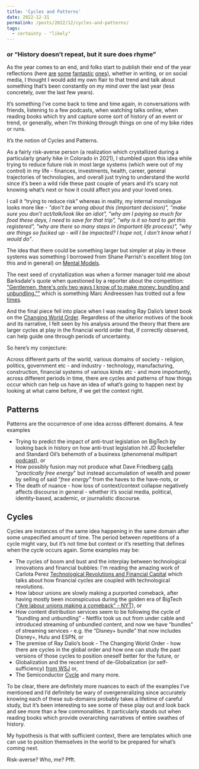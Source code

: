 ```yaml
---
title: 'Cycles and Patterns'
date: 2022-12-31
permalink: /posts/2022/12/cycles-and-patterns/
tags:
  - certainty - "likely"
---
```


### or “History doesn’t repeat, but it sure does rhyme”

As the year comes to an end, and folks start to publish their end of the year reflections (here [are](https://zhengdongwang.com/2022/12/28/2022-letter.html) [some](https://danwang.co/) [fantastic](https://lethain.com/2022-in-review/) [ones](https://stratechery.com/2022/the-2022-stratechery-year-in-review/)), whether in writing, or on social media, I thought I would add my own flair to that trend and talk about something that’s been constantly on my mind over the last year (less concretely, over the last few years). 

It’s something I’ve come back to time and time again, in conversations with friends, listening to a few podcasts, when watching talks online, when reading books which try and capture some sort of history of an event or trend, or generally, when I’m thinking through things on one of my bike rides or runs. 

It’s the notion of Cycles and Patterns. 

As a fairly risk-averse person (a realization which crystallized during a particularly gnarly hike in Colorado in 2021), I stumbled upon this idea while trying to reduce future risk in most large systems (which were out of my control) in my life - finances, investments, health, career, general trajectories of technologies, and overall just trying to understand the world since it’s been a wild ride these past couple of years and it’s scary not knowing what’s next or how it could affect you and your loved ones. 

I call it “trying to reduce risk” whereas in reality, my internal monologue looks more like - *"don’t be wrong about this (important decision)", "make sure you don’t act/talk/look like an idiot", "why am I paying so much for food these days, I need to save for that trip", "why is it so hard to get this registered", "why are there so many steps in (important life process)", "why are things so fucked up - will I be impacted? I hope not, I don’t know what I would do"*.  

The idea that there could be something larger but simpler at play in these systems was something I borrowed from Shane Parrish's excellent blog (on this and in general) on [Mental Models](https://fs.blog/mental-models/).

The next seed of crystallization was when a former manager told me about Barksdale's quote when questioned by a reporter about the competition: ["Gentlemen, there's only two ways I know of to make money: bundling and unbundling.""](https://hbr.org/2014/06/how-to-succeed-in-business-by-bundling-and-unbundling) which is something Marc Andreessen has trotted out a few [times](https://a16z.com/2013/12/18/the-future-of-work-cars-and-the-wisdom-in-saying-no/).

And the final piece fell into place when I was reading Ray Dalio’s latest book on the [Changing World Order](https://www.youtube.com/watch?v=xguam0TKMw8&ab_channel=PrinciplesbyRayDalio). Regardless of the ulterior motives of the book and its narrative, I felt seen by his analysis around the theory that there are larger cycles at play in the financial world order that, if correctly observed, can help guide one through periods of uncertainty.

So here’s my conjecture: 

Across different parts of the world, various domains of society - religion, politics, government etc - and industry - technology, manufacturing, construction, financial systems of various kinds etc -  and more importantly, across different periods in time, there are cycles and patterns of how things occur which can help us have an idea of what’s going to happen next by looking at what came before, if we get the context right.

## Patterns

Patterns are the occurrence of one idea across different domains. A few examples

- Trying to predict the impact of anti-trust legislation on BigTech by looking back in history on how anti-trust legislation hit JD Rockefeller and Standard Oil’s behemoth of a business (phenomenal multipart [podcast]([https://www.acquired.fm/episodes/standard-oil-part-i](https://www.acquired.fm/episodes/standard-oil-part-i))), or
- How possibly fusion may not produce what Dave Friedberg [calls]([https://twitter.com/friedberg/status/1492382222254370817?s=20&t=3pHsXBRsduoChTd3CCtJYQ](https://twitter.com/friedberg/status/1492382222254370817?s=20&t=3pHsXBRsduoChTd3CCtJYQ)) "*practically free energy*" but instead accumulation of wealth and power by selling of said “*free energy*” from the haves to the have-nots, or
- The death of nuance - how loss of context/context collapse negatively affects discourse in general - whether it’s social media,  political, identity-based, academic, or journalistic discourse.


## Cycles

Cycles are instances of the same idea happening in the same domain after some unspecified amount of time. The period between repetitions of a cycle might vary, but it’s not time but context or it’s resetting that defines when the cycle occurs again. Some examples may be:

- The cycles of boom and bust and the interplay between technological innovations and financial bubbles: I'm reading the amazing work of Carlota Perez [Technological Revolutions and Financial Capital](https://www.amazon.com/Technological-Revolutions-Financial-Capital-Dynamics/dp/1843763311) which talks about how financial cycles are coupled with technological revolutions.  
- How labour unions are slowly making a purported comeback, after having mostly been inconspicuous during the golden era of BigTech (["Are labour unions making a comeback" - NYT]([https://www.nytimes.com/2022/05/02/podcasts/the-daily/unions-amazon-starbucks.html](https://www.nytimes.com/2022/05/02/podcasts/the-daily/unions-amazon-starbucks.html))), or
- How content distribution services seem to be following the cycle of “bundling and unbundling” - Netflix took us out from under cable and introduced streaming of unbundled content, and now we have “bundles” of streaming services - e.g. the “Disney+ bundle” that now includes Disney+, Hulu and ESPN, or
- The premise of Ray Dalio’s book - The Changing World Order - how there are cycles in the global order and how one can study the past versions of those cycles to position oneself better for the future, or
- Globalization and the recent trend of de-Globalization (or self-sufficiency) [from WSJ]([https://www.youtube.com/watch?v=k59VG4Vmfuk&ab_channel=WallStreetJournal](https://www.youtube.com/watch?v=k59VG4Vmfuk&ab_channel=WallStreetJournal)) or,
- The Semiconductor [Cycle](https://www.regions.com/-/media/pdfs/AssetManagement-The-Semiconductor-Cycle.pdf) and many more.

To be clear, there are definitely more nuances to each of the examples I’ve mentioned and I’d definitely be wary of overgeneralizing since accurately knowing each of these sub-domains probably takes a lifetime of careful study, but it’s been interesting to see some of these play out and look back and see more than a few commonalities. It particularly stands out when reading books which provide overarching narratives of entire swathes of history. 


My hypothesis is that with sufficient context, there are templates which one can use to position themselves in the world to be prepared for what’s coming next. 

Risk-averse? Who, me? Pfft.
